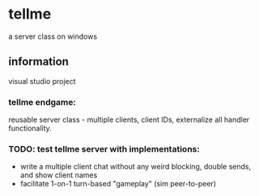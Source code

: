 # tellme
a server class on windows

## information
visual studio project

### tellme endgame:
 reusable server class - multiple clients, client IDs, externalize all handler functionality.
 
### TODO: test tellme server with implementations:
 - write a multiple client chat without any weird blocking, double sends, and show client names
 - facilitate 1-on-1 turn-based "gameplay" (sim peer-to-peer)

